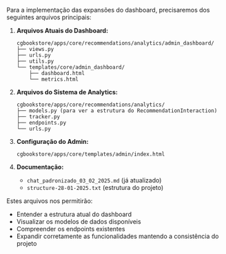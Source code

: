 Para a implementação das expansões do dashboard, precisaremos dos seguintes arquivos principais:

1. **Arquivos Atuais do Dashboard:**
   ```
   cgbookstore/apps/core/recommendations/analytics/admin_dashboard/
   ├── views.py
   ├── urls.py
   ├── utils.py
   └── templates/core/admin_dashboard/
       ├── dashboard.html
       └── metrics.html
   ```

2. **Arquivos do Sistema de Analytics:**
   ```
   cgbookstore/apps/core/recommendations/analytics/
   ├── models.py (para ver a estrutura do RecommendationInteraction)
   ├── tracker.py
   ├── endpoints.py
   └── urls.py
   ```

3. **Configuração do Admin:**
   ```
   cgbookstore/apps/core/templates/admin/index.html
   ```

4. **Documentação:**
   - `chat_padronizado_03_02_2025.md` (já atualizado)
   - `structure-28-01-2025.txt` (estrutura do projeto)

Estes arquivos nos permitirão:
- Entender a estrutura atual do dashboard
- Visualizar os modelos de dados disponíveis
- Compreender os endpoints existentes
- Expandir corretamente as funcionalidades mantendo a consistência do projeto

